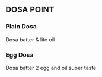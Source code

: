 ## DOSA POINT 

### Plain Dosa
Dosa batter & lite oil

### Egg Dosa
Dosa batter
2 egg and oil
super taste

